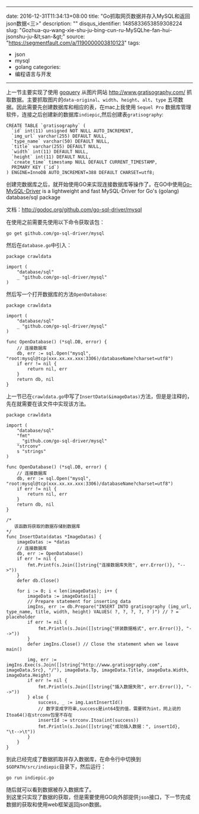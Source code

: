 
---
date: 2016-12-31T11:34:13+08:00
title: "Go抓取网页数据并存入MySQL和返回json数据<三>"
description: ""
disqus_identifier: 1485833653859308224
slug: "Gozhua-qu-wang-xie-shu-ju-bing-cun-ru-MySQLhe-fan-hui-jsonshu-ju-&amp;lt;san-&amp;gt;"
source: "https://segmentfault.com/a/1190000003810123"
tags: 
- json 
- mysql 
- golang 
categories:
- 编程语言与开发
---

上一节主要实现了使用 [goquery](https://github.com/PuerkitoBio/goquery)
从图片网站
[](http://www.gratisography.com/)<http://www.gratisography.com/>
抓取数据。主要抓取图片的`data-original`、`width`、`height`、`alt`、`type`
五项数据。因此需要先创建数据库和相应的表，在mac上我使用 `Sequel Pro`
数据库管理软件，连接之后创建新的数据库`indiepic`,然后创建表`gratisography`:

    CREATE TABLE `gratisography` (
      `id` int(11) unsigned NOT NULL AUTO_INCREMENT,
      `img_url` varchar(255) DEFAULT NULL,
      `type_name` varchar(50) DEFAULT NULL,
      `title` varchar(255) DEFAULT NULL,
      `width` int(11) DEFAULT NULL,
      `height` int(11) DEFAULT NULL,
      `create_time` timestamp NULL DEFAULT CURRENT_TIMESTAMP,
      PRIMARY KEY (`id`)
    ) ENGINE=InnoDB AUTO_INCREMENT=388 DEFAULT CHARSET=utf8;

创建完数据库之后，就开始使用GO来实现连接数据库等操作了。在GO中使用[Go-MySQL-Driver](https://github.com/Go-SQL-Driver/MySQL)
is a lightweight and fast MySQL-Driver for Go's (golang) database/sql
package

文档：[](http://godoc.org/github.com/go-sql-driver/mysql)<http://godoc.org/github.com/go-sql-driver/mysql>

在使用之前需要先使用以下命令获取该包：

    go get github.com/go-sql-driver/mysql

然后在`database.go`中引入：

    package crawldata

    import (
        "database/sql"
        _ "github.com/go-sql-driver/mysql"
    )

然后写一个打开数据库的方法`OpenDatabase`:

    package crawldata

    import (
        "database/sql"
        _ "github.com/go-sql-driver/mysql"
    )

    func OpenDatabase() (*sql.DB, error) {
        // 连接数据库
        db, err := sql.Open("mysql", "root:mysql@tcp(xxx.xx.xx.xxx:3306)/databaseName?charset=utf8")
        if err != nil {
            return nil, err
        }
        return db, nil
    }

上一节已在`crawldata.go`中写了`InsertData(&imageDatas)`方法，但是是注释的，先在就需要在该文件中实现该方法。

    package crawldata

    import (
        "database/sql"
        "fmt"
        _ "github.com/go-sql-driver/mysql"
        "strconv"
        s "strings"
    )

    func OpenDatabase() (*sql.DB, error) {
        // 连接数据库
        db, err := sql.Open("mysql", "root:mysql@tcp(xxx.xx.xx.xxx:3306)/databaseName?charset=utf8")
        if err != nil {
            return nil, err
        }
        return db, nil
    }

    /*
       该函数将获取的数据存储到数据库
    */
    func InsertData(datas *ImageDatas) {
        imageDatas := *datas
        // 连接数据库
        db, err := OpenDatabase()
        if err != nil {
            fmt.Printf(s.Join([]string{"连接数据库失败", err.Error()}, "-->"))
        }
        defer db.Close()

        for i := 0; i < len(imageDatas); i++ {
            imageData := imageDatas[i]
            // Prepare statement for inserting data
            imgIns, err := db.Prepare("INSERT INTO gratisography (img_url, type_name, title, width, height) VALUES( ?, ?, ?, ?, ? )") // ? = placeholder
            if err != nil {
                fmt.Println(s.Join([]string{"拼装数据格式", err.Error()}, "-->"))
            }
            defer imgIns.Close() // Close the statement when we leave main()

            img, err := imgIns.Exec(s.Join([]string{"http://www.gratisography.com", imageData.Src}, "/"), imageData.Tp, imageData.Title, imageData.Width, imageData.Height)
            if err != nil {
                fmt.Println(s.Join([]string{"插入数据失败", err.Error()}, "-->"))
            } else {
                success, _ := img.LastInsertId()
                // 数字变成字符串,success是int64型的值，需要转为int，网上说的Itoa64()在strconv包里不存在
                insertId := strconv.Itoa(int(success))
                fmt.Println(s.Join([]string{"成功插入数据：", insertId}, "\t-->\t"))
            }
        }
    }

到此已经完成了数据抓取并存入数据库，在命令行中切换到`$GOPATH/src/indiepic`目录下，然后运行：

    go run indiepic.go

随后就可以看到数据被存入数据库了。\
到这里只实现了数据的获取，但是需要使用GO向外部提供`json`接口，下一节完成数据的获取和使用web框架返回json数据。

